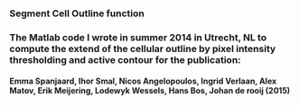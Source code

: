 ### Segment Cell Outline function 
### The Matlab code I wrote in summer 2014 in Utrecht, NL to compute the extend of the cellular outline by pixel intensity thresholding and active contour for the publication:
#### Emma Spanjaard, Ihor Smal, Nicos Angelopoulos, Ingrid Verlaan, Alex Matov, Erik Meijering, Lodewyk Wessels, Hans Bos, Johan de rooij (2015)
